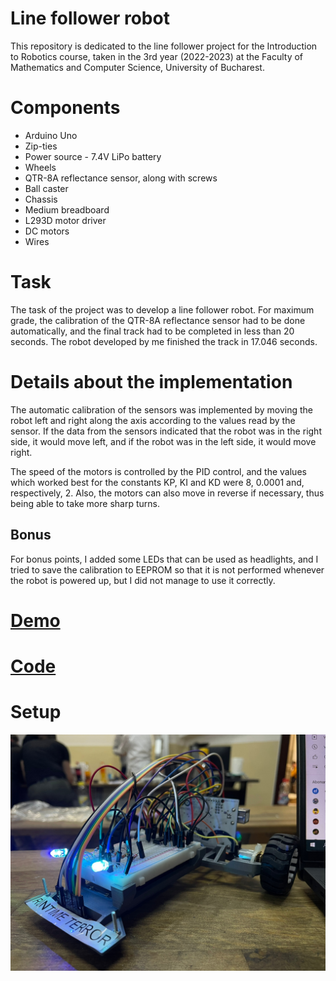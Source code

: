 # Line follower robot

This repository is dedicated to the line follower project for the Introduction to Robotics course, taken in the 3rd year (2022-2023) at the Faculty of Mathematics and Computer Science, University of Bucharest.

# Components

* Arduino Uno
* Zip-ties
* Power source - 7.4V LiPo battery
* Wheels
* QTR-8A reflectance sensor, along with screws
* Ball caster
* Chassis
* Medium breadboard
* L293D motor driver
* DC motors
* Wires

# Task

The task of the project was to develop a line follower robot. For maximum grade, the calibration of the QTR-8A reflectance sensor had to be done automatically, and the final track had to be completed in less than 20 seconds. The robot developed by me finished the track in 17.046 seconds.

# Details about the implementation

The automatic calibration of the sensors was implemented by moving the robot left and right along the axis according to the values read by the sensor. If the data from the sensors indicated that the robot was in the right side, it would move left, and if the robot was in the left side, it would move right.

The speed of the motors is controlled by the PID control, and the values which worked best for the constants KP, KI and KD were 8, 0.0001 and, respectively, 2. Also, the motors can also move in reverse if necessary, thus being able to take more sharp turns.

## Bonus 

For bonus points, I added some LEDs that can be used as headlights, and I tried to save the calibration to EEPROM so that it is not performed whenever the robot is powered up, but I did not manage to use it correctly.

# [Demo](https://www.youtube.com/watch?v=UGS8K95a6ec)

# [Code](https://github.com/vladfxstoader/ArduinoLineFollower/blob/main/line_follower/line_follower.ino)

# Setup
![Setup](https://github.com/vladfxstoader/ArduinoLineFollower/blob/main/setup.jpg?raw=true)
